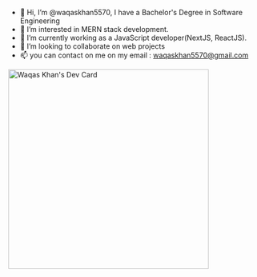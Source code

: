 - 👋 Hi, I’m @waqaskhan5570, I have a Bachelor's Degree in Software Engineering
- 👀 I’m interested in MERN stack development.
- 🌱 I’m currently working as a JavaScript developer(NextJS, ReactJS).
- 💞️ I’m looking to collaborate on web projects
- 📫 you can contact on me on my email : waqaskhan5570@gmail.com

<a href="https://app.daily.dev/waqaskhan5570"><img src="https://api.daily.dev/devcards/1ca19025ceff4edd9425cea66cd78421.png?r=e0z" width="400" alt="Waqas Khan's Dev Card"/></a>

